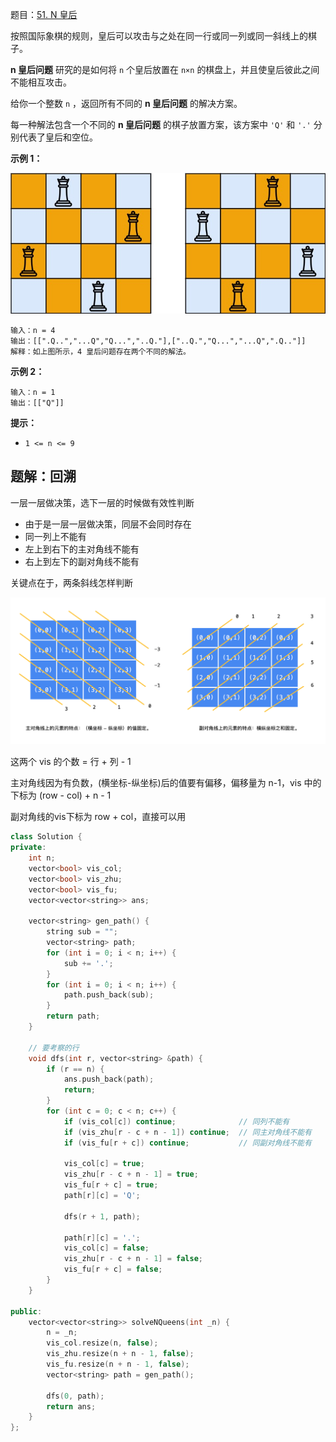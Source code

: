 题目：[51. N 皇后](https://leetcode.cn/problems/n-queens/)

按照国际象棋的规则，皇后可以攻击与之处在同一行或同一列或同一斜线上的棋子。

**n 皇后问题** 研究的是如何将 `n` 个皇后放置在 `n×n` 的棋盘上，并且使皇后彼此之间不能相互攻击。

给你一个整数 `n` ，返回所有不同的 **n 皇后问题** 的解决方案。

每一种解法包含一个不同的 **n 皇后问题** 的棋子放置方案，该方案中 `'Q'` 和 `'.'` 分别代表了皇后和空位。

**示例 1：**

![img](../../img/queens.jpg)

```
输入：n = 4
输出：[[".Q..","...Q","Q...","..Q."],["..Q.","Q...","...Q",".Q.."]]
解释：如上图所示，4 皇后问题存在两个不同的解法。
```

**示例 2：**

```
输入：n = 1
输出：[["Q"]]
```

**提示：**

- `1 <= n <= 9`

## 题解：回溯

一层一层做决策，选下一层的时候做有效性判断

- 由于是一层一层做决策，同层不会同时存在
- 同一列上不能有
- 左上到右下的主对角线不能有
- 右上到左下的副对角线不能有

关键点在于，两条斜线怎样判断

![image.png](../../img/1599142979-VEuEDb-image.png)

这两个 vis 的个数 = 行 + 列 - 1

主对角线因为有负数，(横坐标-纵坐标)后的值要有偏移，偏移量为 n-1，vis 中的下标为 (row - col) + n - 1

副对角线的vis下标为 row + col，直接可以用

```cpp
class Solution {
private:
    int n;
    vector<bool> vis_col;
    vector<bool> vis_zhu;
    vector<bool> vis_fu;
    vector<vector<string>> ans;

    vector<string> gen_path() {
        string sub = "";
        vector<string> path;
        for (int i = 0; i < n; i++) {
            sub += '.';
        }
        for (int i = 0; i < n; i++) {
            path.push_back(sub);
        }
        return path;
    }

    // 要考察的行
    void dfs(int r, vector<string> &path) {
        if (r == n) {
            ans.push_back(path);
            return;
        }
        for (int c = 0; c < n; c++) {
            if (vis_col[c]) continue;              // 同列不能有
            if (vis_zhu[r - c + n - 1]) continue;  // 同主对角线不能有
            if (vis_fu[r + c]) continue;           // 同副对角线不能有

            vis_col[c] = true;
            vis_zhu[r - c + n - 1] = true;
            vis_fu[r + c] = true;
            path[r][c] = 'Q';

            dfs(r + 1, path);

            path[r][c] = '.';
            vis_col[c] = false;
            vis_zhu[r - c + n - 1] = false;
            vis_fu[r + c] = false;
        }
    }

public:
    vector<vector<string>> solveNQueens(int _n) {
        n = _n;
        vis_col.resize(n, false);
        vis_zhu.resize(n + n - 1, false);
        vis_fu.resize(n + n - 1, false);
        vector<string> path = gen_path();

        dfs(0, path);
        return ans;
    }
};
```

